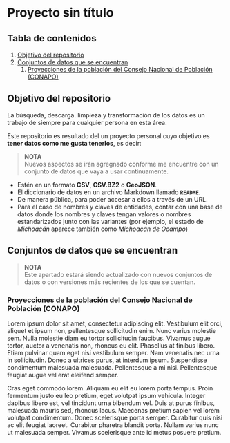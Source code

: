 # Proyecto sin título


## Tabla de contenidos 

1. [Objetivo del repositorio](#objetivo-del-repositorio)
2. [Conjuntos de datos que se encuentran](#conjuntos-de-datos-que-se-encuentran)
    1. [Proyecciones de la población del Consejo Nacional de Población (CONAPO)](#proyecciones-de-la-población-del-consejo-nacional-de-población-conapo)

## Objetivo del repositorio

La búsqueda, descarga. limpieza y transformación de los datos es un trabajo de siempre para cualquier persona en esta área.

Este repositorio es resultado del un proyecto personal cuyo objetivo es **tener datos como me gusta tenerlos**, es decir:

> **NOTA**  
> Nuevos aspectos se irán agregnado conforme me encuentre con un conjunto de datos que vaya a usar continuamente.

- Estén en un formato **CSV**, **CSV.BZ2** o **GeoJSON**.
- El diccionario de datos en un archivo Markdown llamado **`README`**.
- De manera pública, para poder accesar a ellos a través de un URL.
- Para el caso de nombres y claves de entidades, contar con una base de datos donde los nombres y claves tengan valores o nombres estandarizados junto con las variantes (por ejemplo, el estado de _Michoacán_ aparece también como _Michoacán de Ocampo_)

## Conjuntos de datos que se encuentran

> **NOTA**  
> Este apartado estará siendo actualizado con nuevos conjuntos de datos o con versiones más recientes de los que se cuentan.

### Proyecciones de la población del Consejo Nacional de Población (CONAPO)

Lorem ipsum dolor sit amet, consectetur adipiscing elit. Vestibulum elit orci, aliquet et ipsum non, pellentesque sollicitudin enim. Nunc varius molestie sem. Nulla molestie diam eu tortor sollicitudin faucibus. Vivamus augue tortor, auctor a venenatis non, rhoncus eu elit. Phasellus at finibus libero. Etiam pulvinar quam eget nisi vestibulum semper. Nam venenatis nec urna in sollicitudin. Donec a ultrices purus, at interdum ipsum. Suspendisse condimentum malesuada malesuada. Pellentesque a mi nisi. Pellentesque feugiat augue vel erat eleifend semper.

Cras eget commodo lorem. Aliquam eu elit eu lorem porta tempus. Proin fermentum justo eu leo pretium, eget volutpat ipsum vehicula. Integer dapibus libero est, vel tincidunt urna bibendum vel. Duis at purus finibus, malesuada mauris sed, rhoncus lacus. Maecenas pretium sapien vel lorem volutpat condimentum. Donec scelerisque porta semper. Curabitur quis nisi ac elit feugiat laoreet. Curabitur pharetra blandit porta. Nullam varius nunc ut malesuada semper. Vivamus scelerisque ante id metus posuere pretium.

